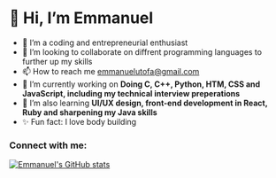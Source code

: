 # 👋 Hi, I’m Emmanuel

- 🌱 I’m a coding and entrepreneurial enthusiast
- 💞️ I’m looking to collaborate on diffrent programming languages to further up my skills
- 📫 How to reach me emmanuelutofa@gmail.com
- 🔭 I’m currently working on **Doing C, C++, Python, HTM, CSS and JavaScript, including my technical interview preperations**
 - 🌱 I’m also learning **UI/UX design, front-end development in React,  Ruby and sharpening my Java skills**
 - ✨ Fun fact: I love body building

### Connect with me:


[![Emmanuel's GitHub stats](https://github-readme-stats.vercel.app/api?username=uno36)](https://github.com/uno36/github-readme-stats)

<!---
uno36/uno36 is a ✨ special ✨ repository because its `README.md` (this file) appears on your GitHub profile.
You can click the Preview link to take a look at your changes.
--->

